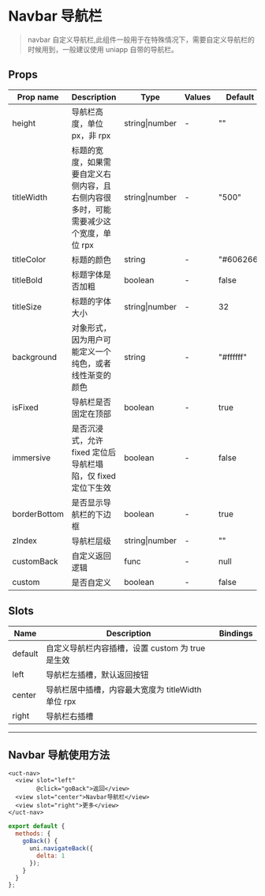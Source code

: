 # Navbar 导航栏

> navbar 自定义导航栏,此组件一般用于在特殊情况下，需要自定义导航栏的时候用到，一般建议使用 uniapp 自带的导航栏。

## Props

| Prop name    | Description                                                                          | Type           | Values | Default   |
| ------------ | ------------------------------------------------------------------------------------ | -------------- | ------ | --------- |
| height       | 导航栏高度，单位 px，非 rpx                                                          | string\|number | -      | ""        |
| titleWidth   | 标题的宽度，如果需要自定义右侧内容，且右侧内容很多时，可能需要减少这个宽度，单位 rpx | string\|number | -      | "500"     |
| titleColor   | 标题的颜色                                                                           | string         | -      | "#606266" |
| titleBold    | 标题字体是否加粗                                                                     | boolean        | -      | false     |
| titleSize    | 标题的字体大小                                                                       | string\|number | -      | 32        |
| background   | 对象形式，因为用户可能定义一个纯色，或者线性渐变的颜色                               | string         | -      | "#ffffff" |
| isFixed      | 导航栏是否固定在顶部                                                                 | boolean        | -      | true      |
| immersive    | 是否沉浸式，允许 fixed 定位后导航栏塌陷，仅 fixed 定位下生效                         | boolean        | -      | false     |
| borderBottom | 是否显示导航栏的下边框                                                               | boolean        | -      | true      |
| zIndex       | 导航栏层级                                                                           | string\|number | -      | ""        |
| customBack   | 自定义返回逻辑                                                                       | func           | -      | null      |
| custom       | 是否自定义                                                                           | boolean        | -      | false     |

## Slots

| Name    | Description                                        | Bindings |
| ------- | -------------------------------------------------- | -------- |
| default | 自定义导航栏内容插槽，设置 custom 为 true 是生效   |          |
| left    | 导航栏左插槽，默认返回按钮                         |          |
| center  | 导航栏居中插槽，内容最大宽度为 titleWidth 单位 rpx |          |
| right   | 导航栏右插槽                                       |          |

---

<!--
 * @Author: your name
 * @Date: 2021-04-13 16:05:26
 * @LastEditTime: 2021-04-16 14:35:11
 * @LastEditors: 祸灵
 * @Description: In User Settings Edit
 * @FilePath: \UC-font\components\uct\components\uct-button\uct-button.md
-->

## Navbar 导航使用方法

```vue
<uct-nav>
  <view slot="left"
        @click="goBack">返回</view>
  <view slot="center">Navbar导航栏</view>
  <view slot="right">更多</view>
</uct-nav>
```

```js
export default {
  methods: {
    goBack() {
      uni.navigateBack({
        delta: 1
      });
    }
  }
};
```
